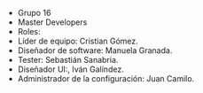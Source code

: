 - Grupo 16 
- Master Developers
- 	Roles:
-	Líder de equipo: Cristian Gómez.
-	Diseñador de software: Manuela Granada.
-	Tester: Sebastián Sanabria.
-	Diseñador UI:, Iván Galíndez. 
-	Administrador de la configuración:  Juan Camilo.
